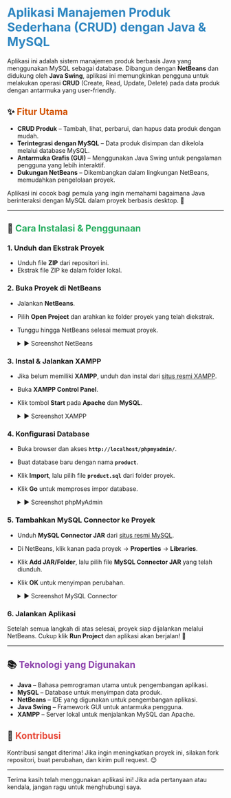 # <span style="color:#2E86C1">Aplikasi Manajemen Produk Sederhana (CRUD) dengan Java & MySQL</span>

Aplikasi ini adalah sistem manajemen produk berbasis Java yang menggunakan MySQL sebagai database. Dibangun dengan **NetBeans** dan didukung oleh **Java Swing**, aplikasi ini memungkinkan pengguna untuk melakukan operasi **CRUD** (Create, Read, Update, Delete) pada data produk dengan antarmuka yang user-friendly.

## ✨ <span style="color:#D35400">Fitur Utama</span>
- **CRUD Produk** – Tambah, lihat, perbarui, dan hapus data produk dengan mudah.
- **Terintegrasi dengan MySQL** – Data produk disimpan dan dikelola melalui database MySQL.
- **Antarmuka Grafis (GUI)** – Menggunakan Java Swing untuk pengalaman pengguna yang lebih interaktif.
- **Dukungan NetBeans** – Dikembangkan dalam lingkungan NetBeans, memudahkan pengelolaan proyek.

Aplikasi ini cocok bagi pemula yang ingin memahami bagaimana Java berinteraksi dengan MySQL dalam proyek berbasis desktop. 🚀

---

## 📌 <span style="color:#27AE60">Cara Instalasi & Penggunaan</span>

### **1. Unduh dan Ekstrak Proyek**
- Unduh file **ZIP** dari repositori ini.
- Ekstrak file ZIP ke dalam folder lokal.

### **2. Buka Proyek di NetBeans**
- Jalankan **NetBeans**.
- Pilih **Open Project** dan arahkan ke folder proyek yang telah diekstrak.
- Tunggu hingga NetBeans selesai memuat proyek.

  <details>
  <summary>▶ Screenshot NetBeans</summary>
  <img src="https://github.com/user-attachments/assets/a52388d0-d1cb-4469-86f8-dffc98a039fb"/>
  </details>

### **3. Instal & Jalankan XAMPP**
- Jika belum memiliki **XAMPP**, unduh dan instal dari [situs resmi XAMPP](https://www.apachefriends.org/download.html).
- Buka **XAMPP Control Panel**.
- Klik tombol **Start** pada **Apache** dan **MySQL**.

  <details>
  <summary>▶ Screenshot XAMPP</summary>
  <img src="https://github.com/user-attachments/assets/2cecc0ca-d783-488a-aac9-992bfc77150b"/>
  </details>

### **4. Konfigurasi Database**
- Buka browser dan akses **`http://localhost/phpmyadmin/`**.
- Buat database baru dengan nama **`product`**.
- Klik **Import**, lalu pilih file **`product.sql`** dari folder proyek.
- Klik **Go** untuk memproses impor database.

  <details>
  <summary>▶ Screenshot phpMyAdmin</summary>
  <img src="https://github.com/user-attachments/assets/a4c5cf2b-dff6-477a-9470-061b3a4a85e8"/>
  </details>

### **5. Tambahkan MySQL Connector ke Proyek**
- Unduh **MySQL Connector JAR** dari [situs resmi MySQL](https://downloads.mysql.com/archives/c-j/).
- Di NetBeans, klik kanan pada proyek → **Properties** → **Libraries**.
- Klik **Add JAR/Folder**, lalu pilih file **MySQL Connector JAR** yang telah diunduh.
- Klik **OK** untuk menyimpan perubahan.

  <details>
  <summary>▶ Screenshot MySQL Connector</summary>
  <img src="https://github.com/user-attachments/assets/f9a9b704-aec2-4e89-b33d-29a0b8775b9c"/>
  </details>

### **6. Jalankan Aplikasi**
Setelah semua langkah di atas selesai, proyek siap dijalankan melalui NetBeans. Cukup klik **Run Project** dan aplikasi akan berjalan! 🚀

---

## 📚 <span style="color:#8E44AD">Teknologi yang Digunakan</span>
- **Java** – Bahasa pemrograman utama untuk pengembangan aplikasi.
- **MySQL** – Database untuk menyimpan data produk.
- **NetBeans** – IDE yang digunakan untuk pengembangan aplikasi.
- **Java Swing** – Framework GUI untuk antarmuka pengguna.
- **XAMPP** – Server lokal untuk menjalankan MySQL dan Apache.

## 🤝 <span style="color:#E74C3C">Kontribusi</span>
Kontribusi sangat diterima! Jika ingin meningkatkan proyek ini, silakan fork repositori, buat perubahan, dan kirim pull request. 😊

---

Terima kasih telah menggunakan aplikasi ini! Jika ada pertanyaan atau kendala, jangan ragu untuk menghubungi saya.

